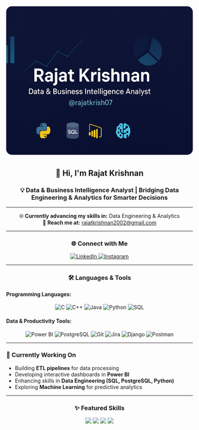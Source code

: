 <h1 align="center">
  <img src="image1.png" alt="Hi, I am Rajat Krishnan - Data & Business Intelligence Analyst" style="max-width: auto; height: 400px; object-fit: cover; border-radius: 15px;">
</h1>

<h2 align="center">👋 Hi, I'm Rajat Krishnan</h2>
<h3 align="center">💡 Data & Business Intelligence Analyst | Bridging Data Engineering & Analytics for Smarter Decisions</h3>

---

<p align="center">
  🌐 <b>Currently advancing my skills in:</b> Data Engineering & Analytics <br>
  📧 <b>Reach me at:</b> <a href="mailto:rajatkrishnan2002@gmail.com">rajatkrishnan2002@gmail.com</a>
</p>

---

<h3 align="center">🌐 Connect with Me</h3>
<p align="center">
  <a href="https://linkedin.com/in/rajatkrishnan" target="_blank">
    <img src="https://img.shields.io/badge/LinkedIn-0A66C2?style=for-the-badge&logo=linkedin&logoColor=white" alt="LinkedIn"/>
  </a>
  <a href="https://www.instagram.com/rajatkrish07/" target="_blank">
    <img src="https://img.shields.io/badge/Instagram-E4405F?style=for-the-badge&logo=instagram&logoColor=white" alt="Instagram"/>
  </a>
</p>

---

<h3 align="center">🛠️ Languages & Tools</h3>

<h4>Programming Languages:</h4>
<p align="center">
  <img src="https://cdn.jsdelivr.net/gh/devicons/devicon/icons/c/c-original.svg" alt="C" width="50" height="50"/>
  <img src="https://cdn.jsdelivr.net/gh/devicons/devicon/icons/cplusplus/cplusplus-original.svg" alt="C++" width="50" height="50"/>
  <img src="https://cdn.jsdelivr.net/gh/devicons/devicon/icons/java/java-original.svg" alt="Java" width="50" height="50"/>
  <img src="https://cdn.jsdelivr.net/gh/devicons/devicon/icons/python/python-original.svg" alt="Python" width="50" height="50"/>
  <img src="https://cdn.jsdelivr.net/gh/devicons/devicon/icons/mysql/mysql-original-wordmark.svg" alt="SQL" width="50" height="50"/>
</p>

<h4>Data & Productivity Tools:</h4>
<p align="center">
  <!-- Power BI (official MS icon, reliable source) -->
  <img src="https://raw.githubusercontent.com/microsoft/PowerBI-Icons/main/SVG/Power-BI.svg" alt="Power BI" width="50" height="50"/>
  <img src="https://cdn.jsdelivr.net/gh/devicons/devicon/icons/postgresql/postgresql-original.svg" alt="PostgreSQL" width="50" height="50"/>
  <img src="https://cdn.jsdelivr.net/gh/devicons/devicon/icons/git/git-original.svg" alt="Git" width="50" height="50"/>
  <img src="https://cdn.jsdelivr.net/gh/devicons/devicon/icons/jira/jira-original.svg" alt="Jira" width="50" height="50"/>
  <img src="https://cdn.jsdelivr.net/gh/devicons/devicon/icons/django/django-plain.svg" alt="Django" width="50" height="50"/>
  <img src="https://cdn.jsdelivr.net/gh/devicons/devicon/icons/postman/postman-original.svg" alt="Postman" width="50" height="50"/>
</p>

---

<h3 align="left">🚀 Currently Working On</h3>

- Building **ETL pipelines** for data processing  
- Developing interactive dashboards in **Power BI**  
- Enhancing skills in **Data Engineering (SQL, PostgreSQL, Python)**  
- Exploring **Machine Learning** for predictive analytics  

---

<h3 align="center">✨ Featured Skills</h3>
<p align="center">
  <img src="https://img.shields.io/badge/Machine%20Learning-FF6F00?style=for-the-badge&logo=tensorflow&logoColor=white"/>
  <img src="https://img.shields.io/badge/Data%20Analytics-1DA1F2?style=for-the-badge&logo=powerbi&logoColor=white"/>
  <img src="https://img.shields.io/badge/ETL%20Pipelines-4CAF50?style=for-the-badge&logo=python&logoColor=white"/>
  <img src="https://img.shields.io/badge/Dashboarding-FF4500?style=for-the-badge&logo=tableau&logoColor=white"/>
</p>

